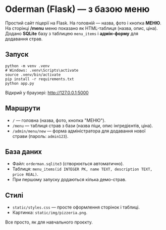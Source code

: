 # Oderman (Flask) — з базою меню

Простий сайт піцерії на Flask. На головній — назва, фото і кнопка **МЕНЮ**.
На сторінці **/menu** меню показано як HTML-таблиця (назва, опис, ціна).
Додано **SQLite** базу з таблицею `menu_items` і **адмін-форму** для додавання страв.

## Запуск
```
python -m venv .venv
# Windows: .venv\Scripts\activate
source .venv/bin/activate
pip install -r requirements.txt
python app.py
```
Відкрий у браузері: http://127.0.0.1:5000

## Маршрути
- `/` — головна (назва, фото, кнопка "МЕНЮ").
- `/menu` — таблиця страв з бази (назва піци, опис інгредієнтів, ціна).
- `/admin/menu/new` — форма адміністратора для додавання нової страви (пароль: `admin123`).

## База даних
- Файл: `orderman.sqlite3` (створюється автоматично).
- Таблиця: `menu_items(id INTEGER PK, name TEXT, description TEXT, price REAL)`.
- При першому запуску додаються кілька демо-страв.

## Стилі
- `static/styles.css` — просте оформлення сторінок і таблиці.
- Картинка: `static/img/pizzeria.png`.

Все просто, як для навчального проєкту.
